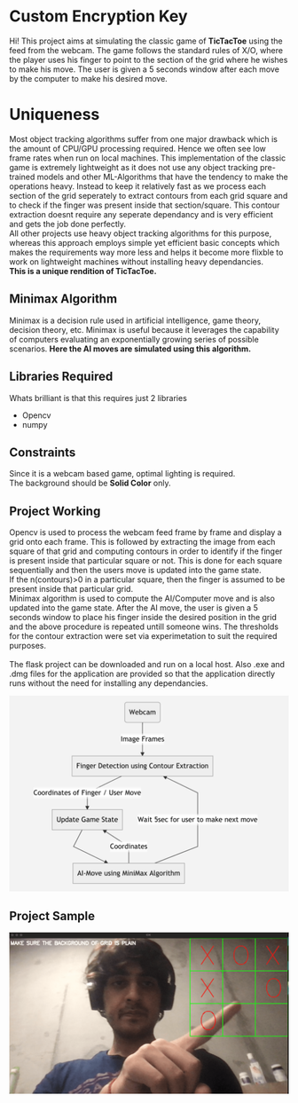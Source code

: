 # Custom Encryption Key

Hi! This project aims at simulating the classic game of **TicTacToe** using the feed from the webcam. The game follows the standard rules of X/O, where the player uses his finger to point to the section of the grid where he wishes to make his move. The user is given a 5 seconds window after each move by the computer to make his desired move.


# Uniqueness

Most object tracking algorithms suffer from one major drawback which is the amount of CPU/GPU processing required. Hence we often see low frame rates when run on local machines.
This implementation of the classic game is extremely lightweight as it does not use any object tracking pre-trained models and other ML-Algorithms that have the tendency to make the operations heavy. Instead to keep it relatively fast as we process each section of the grid seperately to extract contours from each grid square and to check if the finger was present inside that section/square. This contour extraction doesnt require any seperate dependancy and is very efficient and gets the job done perfectly. <br>All other projects use heavy object tracking algorithms for this purpose, whereas this approach employs simple yet efficient basic concepts which makes the requirements way more less and helps it become more flixble to work on lightweight machines without installing heavy dependancies.<br>
**This is a unique rendition of TicTacToe.**

## Minimax Algorithm

Minimax is a decision rule used in artificial intelligence, game theory, decision theory, etc. Minimax is useful because it leverages the capability of computers evaluating an exponentially growing series of possible scenarios. **Here the AI moves are simulated using this algorithm.**

## Libraries Required
Whats brilliant is that this requires just 2 libraries
- Opencv
- numpy

## Constraints

Since it is a webcam based game, optimal lighting is required.<br>
The background should be **Solid Color** only.

## Project Working

Opencv is used to process the webcam feed frame by frame and display a grid onto each frame. This is followed by extracting the image from each square of that grid and computing contours in order to identify if the finger is present inside that particular square or not. This is done for each square sequentially and then the users move is updated into the game state.<br>
If the n(contours)>0 in a particular square, then the finger is assumed to be present inside that particular grid.<br>
Minimax algorithm is used to compute the AI/Computer move and is also updated into the game state. After the AI move, the user is given a 5 seconds window to place his finger inside the desired position in the grid and the above procedure is repeated untill someone wins. The thresholds for the contour extraction were set via experimetation to suit the required purposes.
<br>
<br>
The flask project can be downloaded and run on a local host.
Also .exe and .dmg files for the application are provided so that the application directly runs without the need for installing any dependancies.

![enter image description here](https://github.com/sharma-anubhav/CV-AI-TTT/blob/master/flowChart.png?raw=true)

## Project Sample
![enter image description here](https://github.com/sharma-anubhav/CV-AI-TTT/blob/master/sample.png?raw=true)